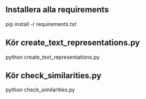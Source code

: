 ## Installera alla requirements
pip install -r requirements.txt

## Kör create_text_representations.py
python create_text_representations.py

## Kör check_similarities.py
python check_similarities.py